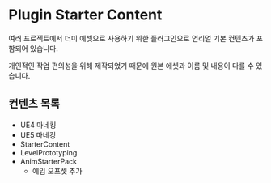 # Plugin Starter Content

여러 프로젝트에서 더미 에셋으로 사용하기 위한 플러그인으로 언리얼 기본 컨텐츠가 포함되어 있습니다.

개인적인 작업 편의성을 위해 제작되었기 때문에 원본 에셋과 이름 및 내용이 다를 수 있습니다.

## 컨텐츠 목록

- UE4 마네킹
- UE5 마네킹
- StarterContent
- LevelPrototyping
- AnimStarterPack
    - 에임 오프셋 추가